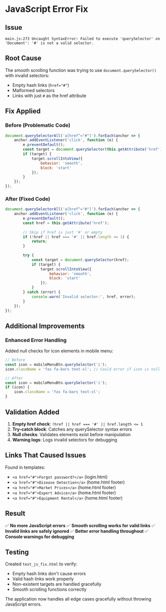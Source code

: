 # JavaScript Error Fix

## Issue
```
main.js:273 Uncaught SyntaxError: Failed to execute 'querySelector' on 'Document': '#' is not a valid selector.
```

## Root Cause
The smooth scrolling function was trying to use `document.querySelector()` with invalid selectors:
- Empty hash links (`href="#"`)
- Malformed selectors
- Links with just `#` as the href attribute

## Fix Applied

### Before (Problematic Code)
```javascript
document.querySelectorAll('a[href^="#"]').forEach(anchor => {
    anchor.addEventListener('click', function (e) {
        e.preventDefault();
        const target = document.querySelector(this.getAttribute('href')); // Error here
        if (target) {
            target.scrollIntoView({
                behavior: 'smooth',
                block: 'start'
            });
        }
    });
});
```

### After (Fixed Code)
```javascript
document.querySelectorAll('a[href^="#"]').forEach(anchor => {
    anchor.addEventListener('click', function (e) {
        e.preventDefault();
        const href = this.getAttribute('href');
        
        // Skip if href is just '#' or empty
        if (!href || href === '#' || href.length <= 1) {
            return;
        }
        
        try {
            const target = document.querySelector(href);
            if (target) {
                target.scrollIntoView({
                    behavior: 'smooth',
                    block: 'start'
                });
            }
        } catch (error) {
            console.warn('Invalid selector:', href, error);
        }
    });
});
```

## Additional Improvements

### Enhanced Error Handling
Added null checks for icon elements in mobile menu:

```javascript
// Before
const icon = mobileMenuBtn.querySelector('i');
icon.className = 'fas fa-bars text-xl'; // Could error if icon is null

// After  
const icon = mobileMenuBtn.querySelector('i');
if (icon) {
    icon.className = 'fas fa-bars text-xl';
}
```

## Validation Added

1. **Empty href check**: `!href || href === '#' || href.length <= 1`
2. **Try-catch block**: Catches any querySelector syntax errors
3. **Null checks**: Validates elements exist before manipulation
4. **Warning logs**: Logs invalid selectors for debugging

## Links That Caused Issues

Found in templates:
- `<a href="#">Forgot password?</a>` (login.html)
- `<a href="#">Disease Detection</a>` (home.html footer)
- `<a href="#">Market Prices</a>` (home.html footer)
- `<a href="#">Expert Advice</a>` (home.html footer)
- `<a href="#">Equipment Rental</a>` (home.html footer)

## Result

✅ **No more JavaScript errors**
✅ **Smooth scrolling works for valid links**
✅ **Invalid links are safely ignored**
✅ **Better error handling throughout**
✅ **Console warnings for debugging**

## Testing

Created `test_js_fix.html` to verify:
- Empty hash links don't cause errors
- Valid hash links work properly
- Non-existent targets are handled gracefully
- Smooth scrolling functions correctly

The application now handles all edge cases gracefully without throwing JavaScript errors.